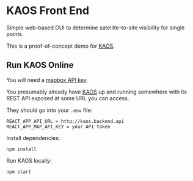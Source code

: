 # KAOS Front End

Simple web-based GUI to determine satellite-to-site visibility for single points.

This is a proof-of-concept demo for [KAOS](https://github.com/KMC-70/kaos).

## Run KAOS Online

You will need a [mapbox API key](https://docs.mapbox.com/help/how-mapbox-works/access-tokens/).

You presumably already have [KAOS](https://github.com/KMC-70/kaos) up and running somewhere
with its REST API exposed at some URL you can access.

They should go into your `.env` file:

```
REACT_APP_API_URL = http://kaos.backend.api
REACT_APP_MAP_API_KEY = your API token
```

Install dependencies:

```
npm install
```

Run KAOS locally:

```
npm start
```
